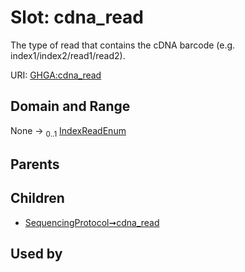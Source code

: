 
# Slot: cdna_read


The type of read that contains the cDNA barcode (e.g. index1/index2/read1/read2).

URI: [GHGA:cdna_read](https://w3id.org/GHGA/cdna_read)


## Domain and Range

None &#8594;  <sub>0..1</sub> [IndexReadEnum](IndexReadEnum.md)

## Parents


## Children

 *  [SequencingProtocol➞cdna_read](SequencingProtocol_cdna_read.md)

## Used by

